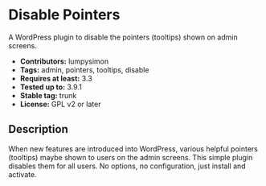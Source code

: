 # Disable Pointers #

A WordPress plugin to disable the pointers (tooltips) shown on admin screens.

 * **Contributors:** lumpysimon
 * **Tags:** admin, pointers, tooltips, disable
 * **Requires at least:** 3.3
 * **Tested up to:** 3.9.1
 * **Stable tag:** trunk
 * **License:** GPL v2 or later

## Description ##

When new features are introduced into WordPress, various helpful pointers (tooltips) maybe shown to users on the admin screens. This simple plugin disables them for all users. No options, no configuration, just install and activate.
